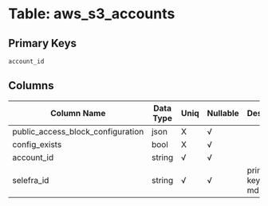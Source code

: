 # Table: aws_s3_accounts

## Primary Keys 

```
account_id
```


## Columns 

|  Column Name   |  Data Type  | Uniq | Nullable | Description | 
|  ----  | ----  | ----  | ----  | ---- | 
| public_access_block_configuration | json | X | √ |  | 
| config_exists | bool | X | √ |  | 
| account_id | string | √ | √ |  | 
| selefra_id | string | √ | √ | primary keys value md5 | 


